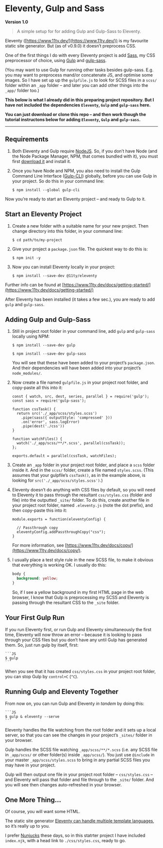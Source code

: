 # Eleventy, Gulp and Sass

**Version 1.0**

> A simple setup for for adding Gulp and Gulp-Sass to Eleventy.

Eleventy ([https://www.11ty.dev/](https://www.11ty.dev/)) is my favourite static site generator. But (as of v0.9.0) it doesn’t preprocess CSS.

One of the first things I do with every Eleventy project is add [Sass](https://sass-lang.com/), my CSS preprocessor of choice, using [Gulp](https://gulpjs.com/) and [gulp-sass](https://www.npmjs.com/package/gulp-sass).

(You may want to use Gulp for running other tasks besides gulp-sass. E.g. you may want to preprocess mand/or concatenate JS, and optimise some images. So I have set up up the `gulpfile.js` to look for SCSS files in a `scss/` folder within an `_app` folder – and later you can add other things into the `_app/` folder too.)

**This below is what I already did in this preparing project repository. But I have not included the dependencies `Eleventy`, `Gulp` and `gulp-sass` here.**

**You can just download or clone this repo – and then work though the tutorial instructons below for adding `Eleventy`, `Gulp` and `gulp-sass`.**

---

## Requirements

1. Both Eleventy and Gulp require [NodeJS](https://nodejs.org/en/). So, if you don’t have Node (and the Node Package Manager, NPM, that comes bundled with it), you must first [download it](https://nodejs.org/en/download/) and install it.

2. Once you have Node and NPM, you also need to install the Gulp Command Line Interface ([Gulp-CLI](https://gulpjs.com/docs/en/getting-started/quick-start)) globally, before you can use Gulp in your project. So do this in your command line:

    ```JS
    $ npm install --global gulp-cli
    ```

Now you’re ready to start an Eleventy project – and ready to Gulp to it.

## Start an Eleventy Project

1. Create a new folder with a suitable name for your new project. Then change directory into this folder, in your command line:

    ```JS
    $ cd path/to/my-project
    ```

2. Give your project a `package.json` file. The quickest way to do this is:

    ```JS
    $ npm init -y
    ```

3. Now you can install Eleventy locally in your project:

    ```JS
    $ npm install --save-dev @11ty/eleventy
    ```

Further info can be found at [https://www.11ty.dev/docs/getting-started/](https://www.11ty.dev/docs/getting-started/)

After Eleventy has been installed (it takes a few sec.), you are ready to add `gulp` and `gulp-sass`.

## Adding Gulp and Gulp-Sass

1. Still in project root folder in your command line, add `gulp` and `gulp-sass` locally using NPM:

    ```JS
    $ npm install --save-dev gulp

    $ npm install --save-dev gulp-sass
    ```

    You will see that these have been added to your project’s `package.json`. And their dependencies will have been added into your project’s `node_modules/`.

2. Now create a file named `gulpfile.js` in your project root folder, and copy-paste all this into it:

    ```JS
    const { watch, src, dest, series, parallel } = require('gulp');
    const sass = require('gulp-sass');

    function cssTask() {
      return src('./_app/scss/styles.scss')
        .pipe(sass({ outputStyle: 'compressed' }))
        .on('error', sass.logError)
        .pipe(dest('./css'))
    }

    function watchFiles() {
      watch('./_app/scss/**/*.scss', parallel(cssTask));
    };

    exports.default = parallel(cssTask, watchFiles);
    ```

3. Create an `_app` folder in your project root folder, and place a `scss` folder inside it. And in the `scss/` folder, create a file named `styles.scss`. (This assumes that your gulpfile’s `cssTask()`, as in the example above, is looking for `src('./_app/scss/styles.scss')`.)

4. Eleventy doesn’t do anything with CSS files by default, so you will need to Eleventy it to pass through the resultant `css/styles.css` (folder and file) into the outputted  `_site/` folder. To do this, create another file in your project root folder, named `.eleventy.js` (note the dot prefix), and then copy-paste this into it:

    ```JS
    module.exports = function(eleventyConfig) {

      // Passthrough copy
      eleventyConfig.addPassthroughCopy("css");
    }
    ```

    For more information, see [https://www.11ty.dev/docs/copy/](https://www.11ty.dev/docs/copy/).

5. I usually place a test style rule in the new SCSS file, to make it obvious that everything is working OK. I usually do this:

    ```SCSS
    body {
      background: yellow;
    }
    ```

    So, if I see a yellow background in my first HTML page in the web browser, I know that Gulp is preprocessing my SCSS and Eleventy is passing through the resultant CSS to the `_site` folder.

## Your First Gulp Run

If you run Eleventy first, or run Gulp and Eleventy simultaneously the first time, Eleventy will now throw an error – because it is looking to pass through  your CSS files but you don’t have any until Gulp has generated them. So, just run gulp by itself, first:

    ```JS
    $ gulp
    ```

When you see that it has created `css/styles.css` in your project root folder, you can stop Gulp by `control+C` (`^C`).

## Running Gulp and Eleventy Together

From now on, you can run Gulp and Eleventy _in tandem_ by doing this:

    ```JS
    $ gulp & eleventy --serve
    ```

Eleventy handles the file watching from the root folder and it sets up a local server, so that you can see the changes in your project’s `_sites/` folder in your browser.

Gulp handles the SCSS file watching `_app/scss/**/*.scss` (i.e. any SCSS file in `_app/scss/` or other folder(s) inside `_app/scss/`). You just use `@include` in your master `_app/scss/styles.scss` to bring in any partial SCSS files you may have in your project.

Gulp will then output one file in your project root folder – `css/styles.css` – and Eleventy will pass that folder and file through to the `_site/` folder. And you will see then changes auto-refreshed in your browser.

## One More Thing...

Of course, you will want some HTML.

The static site generator [Eleventy can handle multiple template languages](https://www.11ty.dev/docs/), so it’s really up to you.

I prefer [Nunjucks](https://mozilla.github.io/nunjucks/) these days, so in this statrter project I have included `index.njk`, with a head link to `./css/styles.css`, ready to go.
